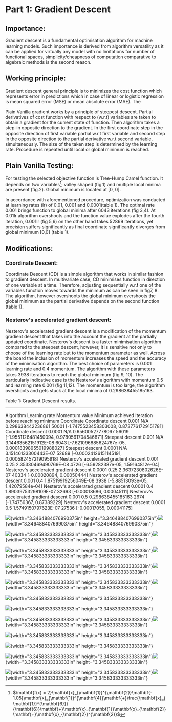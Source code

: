 # Part 1: Gradient Descent

## Importance:

Gradient descent is a fundamental optimisation algorithm for machine
learning models. Such importance is derived from algorithm versatility
as it can be applied for virtually any model with no limitations for
number of functional spaces, simplicity/cheapness of computation
comparative to algebraic methods is the second reason.

## Working principle: 

Gradient descent general principle is to minimizes the cost function
which represents error in predictions which in case of linear or
logistic regression is mean squared error (MSE) or mean absolute error
(MAE). The

Plain Vanilla gradient works by a principle of steepest descent. Partial
derivatives of cost function with respect to (w.r.t) variables are taken
to obtain a gradient for the current state of function. Then algorithm
takes a step-in opposite direction to the gradient. In the first
coordinate step in the opposite direction of first variable partial
w.r.t first variable and second step in the opposite direction to the
partial derivative w.r.t second variable, simultaneously. The size of
the taken step is determined by the learning rate. Procedure is repeated
until local or global minimum is reached.

## Plain Vanilla Testing:

For testing the selected objective function is Tree-Hump Camel function.
It depends on two variables[^1]; valley shaped (fig.1) and multiple
local minima are present (fig.2). Global minimum is located at \[0, 0\].

In accordance with aforementioned procedure, optimization was conducted
at learning rates (lr) of 0.01, 0.001 and 0.0001(table 1). The optimal
rate 0.001 brings function to global minima after 6043 iterations (fig
3,4). At 0.01lr algorithm overshoots and the function value explodes
after the fourth iteration, 0.001lr (fig 5,6) on the other hand takes
52869 iterations, yet precision suffers significantly as final
coordinate significantly diverges from global minimum \[0,0\] (table 1).

## Modifications:

### Coordinate Descent: ###

Coordinate Descent (CD) is a simple algorithm that works in similar
fashion to gradient descent. In multivariate case, CD minimises function
in direction of one variable at a time. Therefore, adjusting
sequentially w.r.t one of the variables function moves towards the
minimum as can be seen in fig7, 8. The algorithm, however overshoots the
global minimum overshoots the global minimum as the partial derivative
depends on the second function (table 1).

### Nesterov's accelerated gradient descent: ###

Nesterov's accelerated gradient descent is a modification of the
momentum gradient descent that takes into the account the gradient at
the partially updated coordinate. Nesterov's descent is a faster
minimisation algorithm compared to the steepest descent, however, it is
sensitive not only to choose of the learning rate but to the momentum
parameter as well. Across the board the inclusion of momentum increases
the speed and the accuracy of the minimisation algorithm. The best
choice of parameters is 0.001 learning rate and 0.4 momentum. The
algorithm with these parameters takes 3938 iterations to reach the
global minimum (fig 9, 10). The particularly indicative case is the
Nesterov's algorithm with momentum 0.5 and learning rate 0.001 (fig
11,12). The momentum is too large, the algorithm overshoots and gets
stuck at the local minima of 0.298638455185163.

  Table 1: Gradient Descent results.                                                                                                    
  ----------------------------------------- --------------- ---------------- ---------------------- ----------------------------------- ----------------------------------------------------
  Algorithm                                 Learning rate   Momentum value   Minimum achieved       Iteration before reaching minimum   Coordinate
  Coordinate descent                        0.001           N/A              0.298638442236861      50001                               \[-1.7475523458303008, 0.8737761729151781\]
  Coordinate descent                        0.0001          N/A              0.65600527778067       56019                               \[-1.9551126481450094, 0.9780561704546871\]
  Steepest descent                          0.001           N/A              3.14463562151912E-08   6043                                \[-7.621096885624767e-05, 0.00018398955019988027\]
  Steepest descent                          0.0001          N/A              3.15146133300443E-07   52689                               \[-0.00024126151145191, 0.000582457219095918\]
  Nesterov's accelerated gradient descent   0.001           0.25             2.35330469490769E-08   4726                                \[-6.59282387e-05, 1.59164812e-04\]
  Nesterov's accelerated gradient descent   0.0001          0.25             2.3637230802626E-07    40334                               \[-0.00020894, 0.00050444\]
  Nesterov's accelerated gradient descent   0.001           0.4              1.87519919256049E-08   3938                                \[-5.88513093e-05, 1.42079584e-04\]
  Nesterov's accelerated gradient descent   0.0001          0.4              1.89039753298109E-07   32693                               \[-0.00018686, 0.00045111\]
  Nesterov's accelerated gradient descent   0.001           0.5              0.298638455185163      2674                                \[-1.74756367, 0.87389229\]
  Nesterov's accelerated gradient descent   0.0001          0.5              1.5749150797623E-07    27536                               \[-0.00017055, 0.00041175\]

![](media/image1.png){width="3.3464884076990375in"
height="3.3464884076990375in"}![](media/image2.png){width="3.3464884076990375in"
height="3.3464884076990375in"}

![](media/image3.png){width="3.345833333333333in"
height="3.345833333333333in"}![](media/image4.png){width="3.345833333333333in"
height="3.345833333333333in"}

![](media/image5.png){width="3.345833333333333in"
height="3.345833333333333in"}![](media/image6.png){width="3.345833333333333in"
height="3.345833333333333in"}

![](media/image7.png){width="3.345833333333333in"
height="3.345833333333333in"}![](media/image8.png){width="3.345833333333333in"
height="3.345833333333333in"}

![](media/image9.png){width="3.345833333333333in"
height="3.345833333333333in"}![](media/image10.png){width="3.345833333333333in"
height="3.345833333333333in"}

![](media/image11.png){width="3.345833333333333in"
height="3.345833333333333in"}

![](media/image12.png){width="3.345833333333333in"
height="3.345833333333333in"}

![](media/image13.png){width="3.345833333333333in"
height="3.345833333333333in"}![](media/image14.png){width="3.345833333333333in"
height="3.345833333333333in"}

![](media/image15.png){width="3.345833333333333in"
height="3.345833333333333in"}

![](media/image16.png){width="3.345833333333333in"
height="3.345833333333333in"}

![](media/image10.png){width="3.345833333333333in"
height="3.345833333333333in"}![](media/image9.png){width="3.345833333333333in"
height="3.345833333333333in"}

![](media/image17.png){width="3.345833333333333in"
height="3.345833333333333in"}![](media/image18.png){width="3.345833333333333in"
height="3.345833333333333in"}

[^1]: $\mathbf{f(x) = 2}\mathbf{x}_{\mathbf{1}}^{\mathbf{2}}\mathbf{- 1.05}\mathbf{x}_{\mathbf{1}}^{\mathbf{4}}\mathbf{+}\frac{\mathbf{x}_{\mathbf{1}}^{\mathbf{6}}}{\mathbf{6}}\mathbf{+}\mathbf{x}_{\mathbf{1}}\mathbf{x}_{\mathbf{2}}\mathbf{+}\mathbf{x}_{\mathbf{2}}^{\mathbf{2}}$
